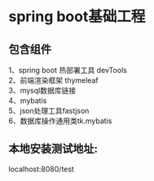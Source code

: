 # spring boot基础工程  
## 包含组件
1、spring boot 热部署工具 devTools  
2、前端渲染框架 thymeleaf  
3、mysql数据库链接  
4、mybatis  
5、json处理工具fastjson  
6、数据库操作通用类tk.mybatis

## 本地安装测试地址:
  localhost:8080/test
